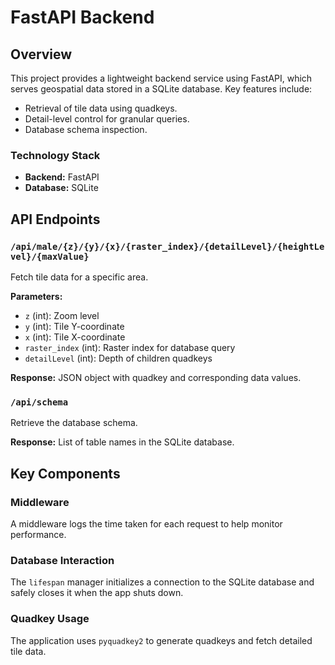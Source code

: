 
# FastAPI Backend

## Overview

This project provides a lightweight backend service using FastAPI, which serves geospatial data stored in a SQLite database. Key features include:
- Retrieval of tile data using quadkeys.
- Detail-level control for granular queries.
- Database schema inspection.

### Technology Stack
- **Backend:** FastAPI
- **Database:** SQLite

## API Endpoints

### `/api/male/{z}/{y}/{x}/{raster_index}/{detailLevel}/{heightLevel}/{maxValue}`
Fetch tile data for a specific area.

**Parameters:**

  - `z` (int): Zoom level
  - `y` (int): Tile Y-coordinate
  - `x` (int): Tile X-coordinate
  - `raster_index` (int): Raster index for database query
  - `detailLevel` (int): Depth of children quadkeys

**Response:**
  JSON object with quadkey and corresponding data values.

### `/api/schema`
Retrieve the database schema.

**Response:**
  List of table names in the SQLite database.

## Key Components

### Middleware
A middleware logs the time taken for each request to help monitor performance.

### Database Interaction
The `lifespan` manager initializes a connection to the SQLite database and safely closes it when the app shuts down.

### Quadkey Usage
The application uses `pyquadkey2` to generate quadkeys and fetch detailed tile data.